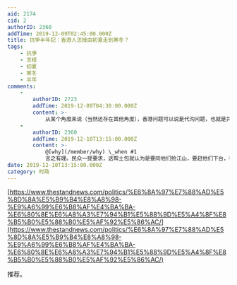 ```yaml
---
aid: 2174
cid: 2
authorID: 2360
addTime: 2019-12-09T02:45:00.000Z
title: 抗爭半年記：香港人怎樣由初夏走到寒冬？
tags:
    - 抗爭
    - 怎樣
    - 初夏
    - 寒冬
    - 半年
comments:
    -
        authorID: 2723
        addTime: 2019-12-09T04:30:00.000Z
        content: >-
            从某个角度来说（当然还存在其他角度），香港问题可以说是代沟问题，也就是共匪党中央那些糟老头子的治国观念严重落后于时代，无法满足年轻一代的要求。这也是香港抗争者以年轻人为主体的原因，之一。
    -
        authorID: 2360
        addTime: 2019-12-10T13:15:00.000Z
        content: >-
            @[why](/member/why) \_when #1
            言之有理。民众一提要求，这帮土包就认为是要同他们抢江山，要赶他们下台，神经就错乱起来了。：)
date: 2019-12-10T13:15:00.000Z
category: 时政
---
```


[https://www.thestandnews.com/politics/%E6%8A%97%E7%88%AD%E5%8D%8A%E5%B9%B4%E8%A8%98-%E9%A6%99%E6%B8%AF%E4%BA%BA-%E6%80%8E%E6%A8%A3%E7%94%B1%E5%88%9D%E5%A4%8F%E8%B5%B0%E5%88%B0%E5%AF%92%E5%86%AC/](https://www.thestandnews.com/politics/%E6%8A%97%E7%88%AD%E5%8D%8A%E5%B9%B4%E8%A8%98-%E9%A6%99%E6%B8%AF%E4%BA%BA-%E6%80%8E%E6%A8%A3%E7%94%B1%E5%88%9D%E5%A4%8F%E8%B5%B0%E5%88%B0%E5%AF%92%E5%86%AC/)

推荐。
